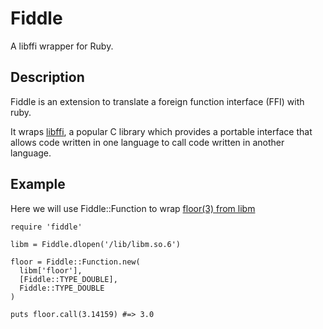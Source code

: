 # Fiddle

A libffi wrapper for Ruby.

## Description

Fiddle is an extension to translate a foreign function interface (FFI) with
ruby.

It wraps [libffi](http://sourceware.org/libffi/), a popular C library which
provides a portable interface that allows code written in one language to call
code written in another language.

## Example

Here we will use Fiddle::Function to wrap [floor(3) from
libm](http://linux.die.net/man/3/floor)

    require 'fiddle'

    libm = Fiddle.dlopen('/lib/libm.so.6')

    floor = Fiddle::Function.new(
      libm['floor'],
      [Fiddle::TYPE_DOUBLE],
      Fiddle::TYPE_DOUBLE
    )

    puts floor.call(3.14159) #=> 3.0
